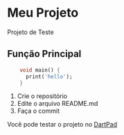 # Meu Projeto
Projeto de Teste
## Função Principal

``` dart
    void main() {
      print('hello');
    }
```

1. Crie o repositório
2. Edite o arquivo README.md
3. Faça o commit

Você pode testar o projeto no [DartPad](https://dartpad.dev/?)
